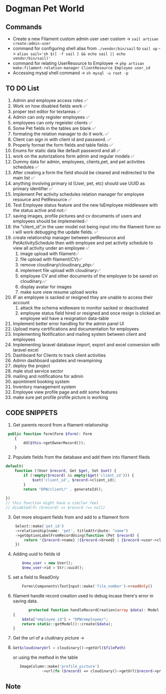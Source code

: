 # Dogman Pet World

## Commands

- Create a new Filament custom admin user user custom -> ```sail artisan create:admin-user```
- command for configuring shell alias from ```./vendor/bin/sail``` to ```sail up``` -> ```alias sail='sh $([ -f sail ] && echo sail || echo vendor/bin/sail)'```
- command for relating  UserResource to Employee -> ```php artisan make:filament-relation-manager ClientResource Employee user_id```
- Accessing mysql shell command -> ```sh mysql -u root -p```

## TO DO List

1. Admin and employee access roles ✅
2. Work on how disabled fields work ✅
3. proper text editor for textareas ✅
4. Admin can only register employees ✅
5. employees can only regeister clients ✅
6. Some Pet fields in the tables are blank ✅
7. formating the relation manager to do it work. ✅
8. Client can sign in with client id and password. ✅
9. Properly format the form fields and table fields ✅
10. Enums for static data like default password and all ✅
11. work on the autorizations form admin and regular models ✅
12. Dummy data for admin, employees, clients,pet, and pet activities schedules ✅
13. After creating a form the field should be cleared and redirected to the main list ✅
14. anything involving primary id (User, pet, etc) should use UUID as primary identifier ✅
15. Implement Pet activity schedules relation manager for employee resource and PetResource ✅
16. Test Employee status feature and the new IsEmployee middleware with the status active and not✅
17. saving images, profile pictures and cv documents of users and employees should be implemented✅
18. the "client_id",in the user model not being input into the filament form so i will work debugging the update fields. ✅
19. create relationship manager between petResource and PetActivitySchedule then with employee and pet activity schedule to view all activity under an employee ✅
    1. image upload with filament✅
    2. file upload with filament(CV)✅
    3. remove cloudinary/cloudinary_php✅
    4. implement file upload with cloudinary✅
    5. employee CV and other documents of the employee to be saved on cloudinary.✅
    6. display avatar for images
    7. make sure view resume upload works
20. IF an employee is sacked or resigned they are unable to access their account
    1. attack the schema widleware to monitor sacked or deactivated
    2. employee status field hired or resigned and once resign is clicked an employee wiil have a resignation data-table
21. Implement better error handling for the admin panel UI
22. Upload many certifications and documentation for employees
23. Implementing Notification and mailing system between client and employees
24. Implementing laravel database import, export and excel conversion with laravel excel
25. Dashboard for Clients to track client activities
26. Admin dashboard updates and revampining
27. deploy the project
28. male stud service sector
29. mailing and notifications for admin
30. apointment booking system
31. Inventory management system
32. Employee view profile page and edit some features
33. make sure pet profile profile picture is working

## CODE SNIPPETS

1. Get parents record from a filament relationship

```php
 public function form(Form $form): Form
    {
        dd($this->getOwnerRecord());
    }
```

2. Populate fields from the database and add them into filament fileds

```php
default(
    function (?User $record, Get $get, Set $set) {
        if (!empty($record) && empty($get('client_id'))) {
            $set('client_id', $record->client_id);
        }
        return "DPW/client/" . generateId();
        
})
// this function might have a similar feel
// disabled(fn ($record) => $record !== null)
```

3. Get more eloquent fields from and add to a filament form

   ```php
    Select::make('pet_id')
    ->relationship(name: 'pet', titleAttribute: "name")
    ->getOptionLabelFromRecordUsing(function (Pet $record) {
        return "{$record->name} ({$record->breed} | {$record->user->client_id})";
    })
   ```

4. Adding uuid to fields id

    ```php
        $new_user = new User();
        $new_user->id = Str::uuid();
    ```

5. set a field to ReadOnly

    ```php
        Forms\Components\TextInput::make('file_number')->readOnly()
    ```

6. filament handle record creation used to debug incase there's error in saving data.

    ```php
           protected function handleRecordCreation(array $data): Model
    {
        $data["employee_id"] = "DPW/employee/";
        return static::getModel()::create($data);
    }
    ```

7. Get the url of a cludinary picture ->  
8. ```php 
   Get$cloudinaryUrl = cloudinary()->getUrl($filePath)
   ``` 

   or using the method in the table
   
   ```php
      ImageColumn::make('profile_picture')
                ->url(fn ($record) => cloudinary()->getUrl($record->profile_picture))
   ```

## Note
